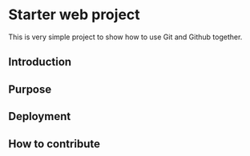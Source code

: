 # Starter web project

This is very simple project to show how to use Git and Github together.

## Introduction

## Purpose

## Deployment

## How to contribute
